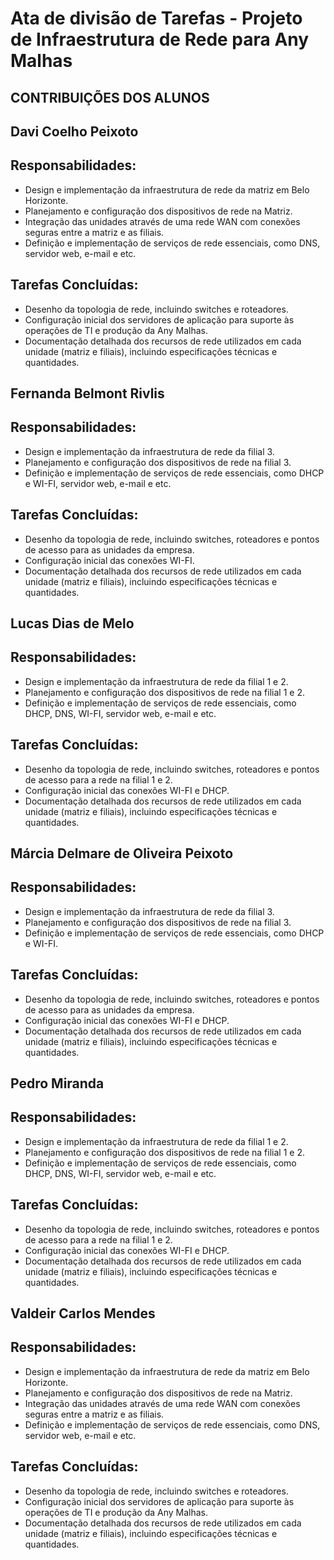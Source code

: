 # Ata de divisão de Tarefas - Projeto de Infraestrutura de Rede para Any Malhas
## CONTRIBUIÇÕES DOS ALUNOS
## Davi Coelho Peixoto  
## Responsabilidades:
-	Design e implementação da infraestrutura de rede da matriz em Belo Horizonte.  
-	Planejamento e configuração dos dispositivos de rede na Matriz.  
-	Integração das unidades através de uma rede WAN com conexões seguras entre a matriz e as filiais.  
-	Definição e implementação de serviços de rede essenciais, como DNS, servidor web, e-mail e etc.  
## Tarefas Concluídas:  
-	Desenho da topologia de rede, incluindo switches e roteadores.  
-	Configuração inicial dos servidores de aplicação para suporte às operações de TI e produção da Any Malhas.  
-	Documentação detalhada dos recursos de rede utilizados em cada unidade (matriz e filiais), incluindo especificações técnicas e quantidades.  

## Fernanda Belmont Rivlis
## Responsabilidades:
-	Design e implementação da infraestrutura de rede da filial 3.  
-	Planejamento e configuração dos dispositivos de rede na filial 3.  
-	Definição e implementação de serviços de rede essenciais, como DHCP  e WI-FI, servidor web, e-mail e etc.  

## Tarefas Concluídas:
-	Desenho da topologia de rede, incluindo switches, roteadores e pontos de acesso para as unidades da empresa.  
-	Configuração inicial das conexões WI-FI.  
-	Documentação detalhada dos recursos de rede utilizados em cada unidade (matriz e filiais), incluindo especificações técnicas e quantidades.  

## Lucas Dias de Melo 
## Responsabilidades:
-	Design e implementação da infraestrutura de rede da filial 1 e 2.  
-	Planejamento e configuração dos dispositivos de rede na filial 1 e 2.  
-	Definição e implementação de serviços de rede essenciais, como DHCP, DNS, WI-FI, servidor web, e-mail e etc.  
## Tarefas Concluídas:
-	Desenho da topologia de rede, incluindo switches, roteadores e pontos de acesso para a rede na filial 1 e 2.  
-	Configuração inicial das conexões WI-FI e DHCP.  
-	Documentação detalhada dos recursos de rede utilizados em cada unidade (matriz e filiais), incluindo especificações técnicas e quantidades.  

 ## Márcia Delmare de Oliveira Peixoto 
## Responsabilidades:
-	Design e implementação da infraestrutura de rede da filial 3.  
-	Planejamento e configuração dos dispositivos de rede na filial 3.  
-	Definição e implementação de serviços de rede essenciais, como DHCP e WI-FI.  

## Tarefas Concluídas:
-	Desenho da topologia de rede, incluindo switches, roteadores e pontos de acesso para as unidades da empresa.  
-	Configuração inicial das conexões WI-FI e DHCP.  
-	Documentação detalhada dos recursos de rede utilizados em cada unidade (matriz e filiais), incluindo especificações técnicas e quantidades.  

## Pedro Miranda 
## Responsabilidades:
-	Design e implementação da infraestrutura de rede da filial 1 e 2.  
-	Planejamento e configuração dos dispositivos de rede na filial 1 e 2.  
-	Definição e implementação de serviços de rede essenciais, como DHCP, DNS, WI-FI, servidor web, e-mail e etc.  
## Tarefas Concluídas:
-	Desenho da topologia de rede, incluindo switches, roteadores e pontos de acesso para a rede na filial 1 e 2.  
-	Configuração inicial das conexões WI-FI e DHCP.  
-	Documentação detalhada dos recursos de rede utilizados em cada unidade (matriz e filiais), incluindo especificações técnicas e quantidades.  

## Valdeir Carlos Mendes 
## Responsabilidades:
-	Design e implementação da infraestrutura de rede da matriz em Belo Horizonte.  
-	Planejamento e configuração dos dispositivos de rede na Matriz.  
-	Integração das unidades através de uma rede WAN com conexões seguras entre a matriz e as filiais.  
-	Definição e implementação de serviços de rede essenciais, como DNS, servidor web, e-mail e etc.  
## Tarefas Concluídas:
-	Desenho da topologia de rede, incluindo switches e roteadores.  
-	Configuração inicial dos servidores de aplicação para suporte às operações de TI e produção da Any Malhas.  
-	Documentação detalhada dos recursos de rede utilizados em cada unidade (matriz e filiais), incluindo especificações técnicas e quantidades.  
